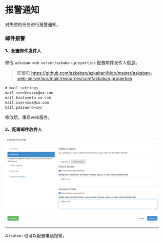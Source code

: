 # 报警通知

对失败的任务进行报警通知。

### 邮件报警

#### 1、配置邮件发件人

修改 `azkaban-web-server/azkaban.properties` 配置邮件发件人信息。

> 配置见 https://github.com/azkaban/azkaban/blob/master/azkaban-web-server/src/main/resources/conf/azkaban.properties

```properties
# mail settings
mail.sender=xxx@xx.com
mail.host=smtp.xx.com
mail.user=xxx@xx.com
mail.password=xxx
```

修改后，重启web服务。

#### 2、配置邮件收件人

![](./images/10-报警通知_1736684306242.png)

---

Azkaban 也可以配置电话报警。
